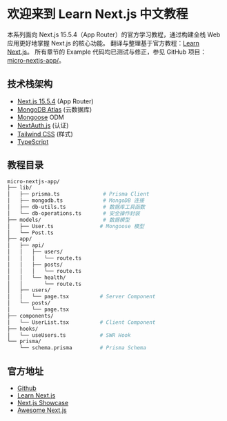 # 欢迎来到 Learn Next.js 中文教程
本系列面向 Next.js 15.5.4（App Router）的官方学习教程，通过构建全栈 Web 应用更好地掌握 Next.js 的核心功能。
翻译与整理基于官方教程：[Learn Next.js](https://nextjs.org/learn)。
所有章节的 Example 代码均已测试与修正，参见 GitHub 项目：[micro-nextjs-app/](https://github.com/chansee97/nextjs-learn-example)。
## 技术栈架构
- [Next.js 15.5.4](https://nextjs.org/) (App Router)
- [MongoDB Atlas](https://www.mongodb.com/atlas/database) (云数据库)
- [Mongoose](https://mongoosejs.com/) ODM
- [NextAuth.js](https://authjs.dev/) (认证)
- [Tailwind CSS](https://tailwindcss.com/) (样式)
- [TypeScript](https://www.typescriptlang.org/)
## 教程目录
```sh
micro-nextjs-app/
├── lib/
│   ├── prisma.ts              # Prisma Client
│   ├── mongodb.ts             # MongoDB 连接
│   ├── db-utils.ts            # 数据库工具函数
│   └── db-operations.ts       # 安全操作封装
├── models/                    # 数据模型
│   ├── User.ts               # Mongoose 模型
│   └── Post.ts
├── app/
│   ├── api/
│   │   ├── users/
│   │   │   └── route.ts
│   │   ├── posts/
│   │   │   └── route.ts
│   │   └── health/
│   │       └── route.ts
│   ├── users/
│   │   └── page.tsx          # Server Component
│   └── posts/
│       └── page.tsx
├── components/
│   └── UserList.tsx          # Client Component
├── hooks/
│   └── useUsers.ts           # SWR Hook
└── prisma/
    └── schema.prisma         # Prisma Schema
```
## 官方地址
- [Github](https://github.com/chansee97/nextjs-learn-example)
- [Learn Next.js](https://nextjs.org/learn)
- [Next.js Showcase](https://nextjs.org/showcase)
- [Awesome Next.js](https://github.com/unicodeveloper/awesome-nextjs)
